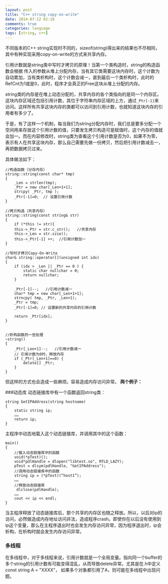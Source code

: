 ```yaml
---
layout: post
title: "C++ string copy-on-write"
date: 2014-07-12 02:18
comments: true
categories: language
tags: [string, c++]
---
```


不同版本的C++ string实现时不同的，sizeof(string)得出来的结果也不尽相同，其中有种实现采用copy-on-write的方式来共享内存。

引用计数就是string类中写时才拷贝的原理！当第一个类构造时，string的构造函数会根据 传入的参数从堆上分配内存，当有其它类需要这块内存时，这个计数为自动累加，当有类析构时，这个计数会减一，直到最后一个类析构时，此时的RefCnt为1或是0，此时，程序才会真正的Free这块从堆上分配的内存。

string类的内存是在堆上动态分配的，共享内存的各个类指向的是同一个内存区。这块内存区域还包括引用计数，其位于字符串内存区域的上方，通过`_Ptr[-1]`来访问。这样所有共享这块内存的类都可以访问到引用计数，也就知道这块内存的引用者有多少了。

于是，有了这样一个机制，每当我们为string分配内存时，我们总是要多分配一个空间用来存放这个引用计数的值，只要发生拷贝构造可是赋值时，这个内存的值就会加一。而在内容修改时，string类为查看这个引用计数是否为0，如果不为零，表示有人在共享这块内存，那么自己需要先做一份拷贝，然后把引用计数减去一，再把数据拷贝过来。

<!--more-->
具体做法如下：

	//构造函数（分存内存）
	string::string(const char* tmp)
	{
		_Len = strlen(tmp);
		_Ptr = new char[_Len+1+1];
		strcpy( _Ptr, tmp );
		_Ptr[-1]=0;  // 设置引用计数  
	}

	//拷贝构造（共享内存）
	string::string(const string& str)
	{
		if (*this != str){
		this->_Ptr = str.c_str();   //共享内存
		this->_Len = str.szie();
		this->_Ptr[-1] ++;  //引用计数加一
	}

	//写时才拷贝Copy-On-Write
	char& string::operator[](unsigned int idx)
	{
		if (idx > _Len || _Ptr == 0 ) {
			static char nullchar = 0;
			return nullchar;
		}

		_Ptr[-1]--;   //引用计数减一
		char* tmp = new char[_Len+1+1];
		strncpy( tmp, _Ptr, _Len+1);
		_Ptr = tmp;
		_Ptr[-1]=0; // 设置新的共享内存的引用计数
		
		return _Ptr[idx];
	}


	//析构函数的一些处理
	~string()
	{ 
		_Ptr[_Len+1]--;   //引用计数减一
		// 引用计数为0时，释放内存
		if (_Ptr[_Len+1]==0) {
			delete[] _Ptr;
		}
	}

但这样的方式也会造成一些麻烦。容易造成内存访问异常。
**两个例子：**

###动态库
动态链接库中有一个函数返回string类：

	string GetIPAddress(string hostname)
	{
		static string ip;
		……
		return ip;
	}

主程序中动态地载入这个动态链接库，并调用其中的这个函数：

	main()
	{
		//载入动态链接库中的函数
		void(*pTest)();
		void*pdlHandle = dlopen("libtest.so", RTLD_LAZY);   
		pTest = dlsym(pdlHandle, "GetIPAddress");
		//调用动态链接库中的函数
		string ip = (*pTest)(“host1”);
		……
		//释放动态链接库
		 dlclose(pdlHandle);
		……
		cout << ip << endl;
	}

当主程序释放了动态链接库后，那个共享的内存区也随之释放。所以，以后对ip的访问，必然做造成内存地址访问非法，造成程序crash。即使你在以后没有使用到ip这个变量，那么在主程序退出时也会发生内存访问异常，因为程序退出时，ip会析构，在析构时就会发生内存访问异常。

### 多线程 ###

在多线程中，对于多线程来说，引用计数就是一个全局变量。指向同一个buffer的多个string的引用计数有可能变得混乱，从而导致delete异常。尤其是在.h中定义const string A = "XXXX"， 如果多个对象都引用了A，则可能在多线程中出现问题。